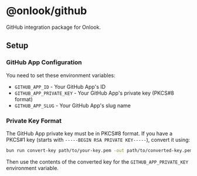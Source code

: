 # @onlook/github

GitHub integration package for Onlook.

## Setup

### GitHub App Configuration

You need to set these environment variables:

- `GITHUB_APP_ID` - Your GitHub App's ID
- `GITHUB_APP_PRIVATE_KEY` - Your GitHub App's private key (PKCS#8 format)
- `GITHUB_APP_SLUG` - Your GitHub App's slug name

### Private Key Format

The GitHub App private key must be in PKCS#8 format. If you have a PKCS#1 key (starts with `-----BEGIN RSA PRIVATE KEY-----`), convert it using:

```bash
bun run convert-key path/to/your-key.pem -out path/to/converted-key.pem
```

Then use the contents of the converted key for the `GITHUB_APP_PRIVATE_KEY` environment variable.